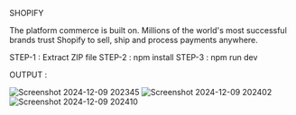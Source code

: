 SHOPIFY

The platform commerce is built on.
Millions of the world's most successful brands trust Shopify to sell, 
ship and process payments anywhere.

STEP-1 : Extract ZIP file
STEP-2 : npm install
STEP-3 : npm run dev

OUTPUT : 

![Screenshot 2024-12-09 202345](https://github.com/user-attachments/assets/0db8e5ef-ce3c-476e-8957-426a14ebf836)
![Screenshot 2024-12-09 202402](https://github.com/user-attachments/assets/3493d57f-dea8-4ab9-b169-56a94ad045a2)
![Screenshot 2024-12-09 202410](https://github.com/user-attachments/assets/39e1db40-4a12-46dd-95dd-cf66151f8fee)
